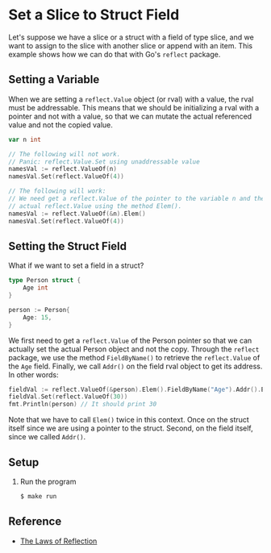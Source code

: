 # Set a Slice to Struct Field

Let's suppose we have a slice or a struct with a field of type slice, and we want to assign to the slice with
another slice or append with an item. This example shows how we can do that with Go's `reflect` package.

## Setting a Variable

When we are setting a `reflect.Value` object (or rval) with a value, the rval must be addressable. This means
that we should be initializing a rval with a pointer and not with a value, so that we can mutate the actual
referenced value and not the copied value.

```go
var n int

// The following will not work.
// Panic: reflect.Value.Set using unaddressable value
namesVal := reflect.ValueOf(n)
namesVal.Set(reflect.ValueOf(4))

// The following will work:
// We need get a reflect.Value of the pointer to the variable n and then expose the
// actual reflect.Value using the method Elem().
namesVal := reflect.ValueOf(&n).Elem()
namesVal.Set(reflect.ValueOf(4))
```

## Setting the Struct Field

What if we want to set a field in a struct?

```go
type Person struct {
	Age int
}

person := Person{
	Age: 15,
}
```

We first need to get a `reflect.Value` of the Person pointer so that we can actually set the actual Person object and
not the copy. Through the `reflect` package, we use the method `FieldByName()` to retrieve the `reflect.Value` of
the `Age` field. Finally, we  call `Addr()` on the field rval object to get its address. In other words:

```go
fieldVal := reflect.ValueOf(&person).Elem().FieldByName("Age").Addr().Elem()
fieldVal.Set(reflect.ValueOf(30))
fmt.Println(person) // It should print 30
```

Note that we have to call `Elem()` twice in this context. Once on the struct itself since we are using a pointer
to the struct. Second, on the field itself, since we called `Addr()`.

## Setup

1. Run the program

   ```bash
   $ make run
   ```

## Reference

* [The Laws of Reflection](https://go.dev/blog/laws-of-reflection)
